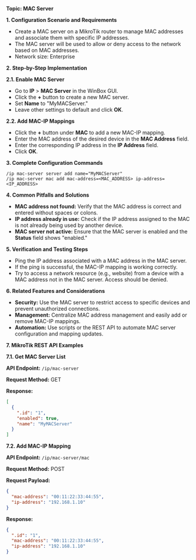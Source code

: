 **Topic: MAC Server**

**1. Configuration Scenario and Requirements**

- Create a MAC server on a MikroTik router to manage MAC addresses and associate them with specific IP addresses.
- The MAC server will be used to allow or deny access to the network based on MAC addresses.
- Network size: Enterprise

**2. Step-by-Step Implementation**

**2.1. Enable MAC Server**

- Go to **IP** > **MAC Server** in the WinBox GUI.
- Click the **+** button to create a new MAC server.
- Set **Name** to "MyMACServer."
- Leave other settings to default and click **OK**.

**2.2. Add MAC-IP Mappings**

- Click the **+** button under **MAC** to add a new MAC-IP mapping.
- Enter the MAC address of the desired device in the **MAC Address** field.
- Enter the corresponding IP address in the **IP Address** field.
- Click **OK**.

**3. Complete Configuration Commands**

```
/ip mac-server server add name="MyMACServer"
/ip mac-server mac add mac-address=<MAC_ADDRESS> ip-address=<IP_ADDRESS>
```

**4. Common Pitfalls and Solutions**

- **MAC address not found:** Verify that the MAC address is correct and entered without spaces or colons.
- **IP address already in use:** Check if the IP address assigned to the MAC is not already being used by another device.
- **MAC server not active:** Ensure that the MAC server is enabled and the **Status** field shows "enabled."

**5. Verification and Testing Steps**

- Ping the IP address associated with a MAC address in the MAC server.
- If the ping is successful, the MAC-IP mapping is working correctly.
- Try to access a network resource (e.g., website) from a device with a MAC address not in the MAC server. Access should be denied.

**6. Related Features and Considerations**

- **Security:** Use the MAC server to restrict access to specific devices and prevent unauthorized connections.
- **Management:** Centralize MAC address management and easily add or remove MAC-IP mappings.
- **Automation:** Use scripts or the REST API to automate MAC server configuration and mapping updates.

**7. MikroTik REST API Examples**

**7.1. Get MAC Server List**

**API Endpoint:** `/ip/mac-server`

**Request Method:** GET

**Response:**

```json
[
  {
    ".id": "1",
    "enabled": true,
    "name": "MyMACServer"
  }
]
```

**7.2. Add MAC-IP Mapping**

**API Endpoint:** `/ip/mac-server/mac`

**Request Method:** POST

**Request Payload:**

```json
{
  "mac-address": "00:11:22:33:44:55",
  "ip-address": "192.168.1.10"
}
```

**Response:**

```json
{
  ".id": "1",
  "mac-address": "00:11:22:33:44:55",
  "ip-address": "192.168.1.10"
}
```